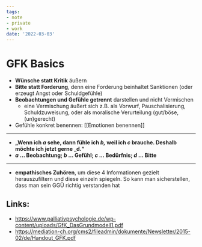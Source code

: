 ```yaml
---
tags:
- note
- private
- work
date: '2022-03-03'
---
```



# GFK Basics

* **Wünsche statt Kritik** äußern
* **Bitte statt Forderung**, denn eine Forderung beinhaltet Sanktionen (oder erzeugt Angst oder Schuldgefühle)
* **Beobachtungen und Gefühle getrennt** darstellen und nicht Vermischen
  * eine Vermischung äußert sich z.B. als Vorwurf, Pauschalisierung, Schuldzuweisung, oder als moralische Verurteilung (gut/böse, (un)gerecht)
* Gefühle konkret benennen: [[Emotionen benennen]]

---
* **„Wenn ich _a_ sehe, dann fühle ich _b,_ weil ich _c_ brauche. Deshalb möchte ich jetzt gerne _d.“**
* **_a_ … Beobachtung; _b_ … Gefühl; _c_ … Bedürfnis; _d_ … Bitte**
---

* **empathisches Zuhören**, um diese 4 Informationen gezielt herauszufiltern und diese einzeln spiegeln. So kann man sicherstellen, dass man sein GGÜ richtig verstanden hat

## Links:
* https://www.palliativpsychologie.de/wp-content/uploads/GfK_DasGrundmodell1.pdf
* https://mediation-ch.org/cms2/fileadmin/dokumente/Newsletter/2015-02/de/Handout_GFK.pdf